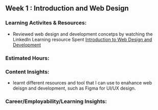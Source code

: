 ## Week 1 : Introduction and Web Design

### Learning Activites & Resources: 
- Reviewed web design and development concetps by watching the LinkedIn Learning resource Spent [Introduction to Web Design and Development
](https://www.linkedin.com/learning/introduction-to-web-design-and-development)


### Estimated Hours: 

### Content Insights: 
- learnt different resources and tool that I can use to enahance web deisgn and development, such as Figma for UI/UX design.

### Career/Employability/Learning Insights: 
